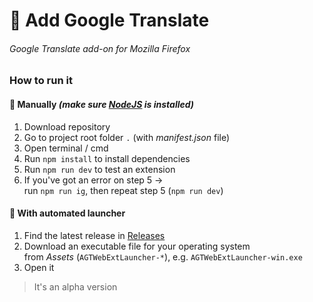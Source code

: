 # 🧩 Add Google Translate
###### Google Translate add-on for Mozilla Firefox
### How to run it
#### 📄 Manually *(make sure [NodeJS](https://nodejs.org) is installed)*
1. Download repository
2. Go to project root folder `.` (with *manifest.json* file)
3. Open terminal / cmd
4. Run `npm install` to install dependencies
5. Run `npm run dev` to test an extension 
6. If you've got an error on step 5 ->  
run `npm run ig`, then repeat step 5 (`npm run dev`)
#### 🚀 With automated launcher
1. Find the latest release in [Releases](https://github.com/arschedev/AddGoogleTranslate/releases)
2. Download an executable file for your operating system   
   from *Assets* (`AGTWebExtLauncher-*`), e.g. `AGTWebExtLauncher-win.exe`
3. Open it
> It's an alpha version
